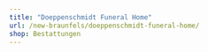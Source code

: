 ```yaml
---
title: "Doeppenschmidt Funeral Home"
url: /new-braunfels/doeppenschmidt-funeral-home/
shop: Bestattungen
---
```

